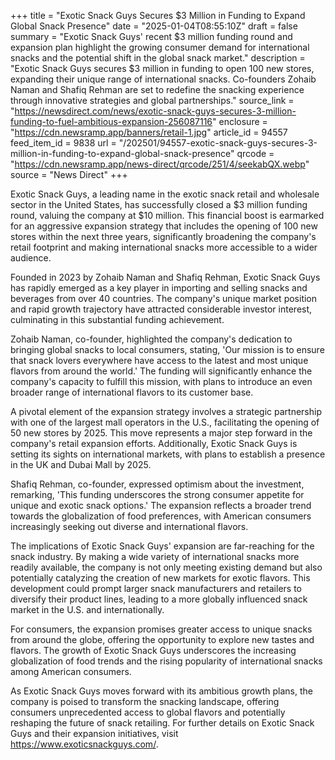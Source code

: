 +++
title = "Exotic Snack Guys Secures $3 Million in Funding to Expand Global Snack Presence"
date = "2025-01-04T08:55:10Z"
draft = false
summary = "Exotic Snack Guys' recent $3 million funding round and expansion plan highlight the growing consumer demand for international snacks and the potential shift in the global snack market."
description = "Exotic Snack Guys secures $3 million in funding to open 100 new stores, expanding their unique range of international snacks. Co-founders Zohaib Naman and Shafiq Rehman are set to redefine the snacking experience through innovative strategies and global partnerships."
source_link = "https://newsdirect.com/news/exotic-snack-guys-secures-3-million-funding-to-fuel-ambitious-expansion-256087116"
enclosure = "https://cdn.newsramp.app/banners/retail-1.jpg"
article_id = 94557
feed_item_id = 9838
url = "/202501/94557-exotic-snack-guys-secures-3-million-in-funding-to-expand-global-snack-presence"
qrcode = "https://cdn.newsramp.app/news-direct/qrcode/251/4/seekabQX.webp"
source = "News Direct"
+++

<p>Exotic Snack Guys, a leading name in the exotic snack retail and wholesale sector in the United States, has successfully closed a $3 million funding round, valuing the company at $10 million. This financial boost is earmarked for an aggressive expansion strategy that includes the opening of 100 new stores within the next three years, significantly broadening the company's retail footprint and making international snacks more accessible to a wider audience.</p><p>Founded in 2023 by Zohaib Naman and Shafiq Rehman, Exotic Snack Guys has rapidly emerged as a key player in importing and selling snacks and beverages from over 40 countries. The company's unique market position and rapid growth trajectory have attracted considerable investor interest, culminating in this substantial funding achievement.</p><p>Zohaib Naman, co-founder, highlighted the company's dedication to bringing global snacks to local consumers, stating, 'Our mission is to ensure that snack lovers everywhere have access to the latest and most unique flavors from around the world.' The funding will significantly enhance the company's capacity to fulfill this mission, with plans to introduce an even broader range of international flavors to its customer base.</p><p>A pivotal element of the expansion strategy involves a strategic partnership with one of the largest mall operators in the U.S., facilitating the opening of 50 new stores by 2025. This move represents a major step forward in the company's retail expansion efforts. Additionally, Exotic Snack Guys is setting its sights on international markets, with plans to establish a presence in the UK and Dubai Mall by 2025.</p><p>Shafiq Rehman, co-founder, expressed optimism about the investment, remarking, 'This funding underscores the strong consumer appetite for unique and exotic snack options.' The expansion reflects a broader trend towards the globalization of food preferences, with American consumers increasingly seeking out diverse and international flavors.</p><p>The implications of Exotic Snack Guys' expansion are far-reaching for the snack industry. By making a wide variety of international snacks more readily available, the company is not only meeting existing demand but also potentially catalyzing the creation of new markets for exotic flavors. This development could prompt larger snack manufacturers and retailers to diversify their product lines, leading to a more globally influenced snack market in the U.S. and internationally.</p><p>For consumers, the expansion promises greater access to unique snacks from around the globe, offering the opportunity to explore new tastes and flavors. The growth of Exotic Snack Guys underscores the increasing globalization of food trends and the rising popularity of international snacks among American consumers.</p><p>As Exotic Snack Guys moves forward with its ambitious growth plans, the company is poised to transform the snacking landscape, offering consumers unprecedented access to global flavors and potentially reshaping the future of snack retailing. For further details on Exotic Snack Guys and their expansion initiatives, visit <a href='https://www.exoticsnackguys.com/' rel='nofollow' target='_blank'>https://www.exoticsnackguys.com/</a>.</p>